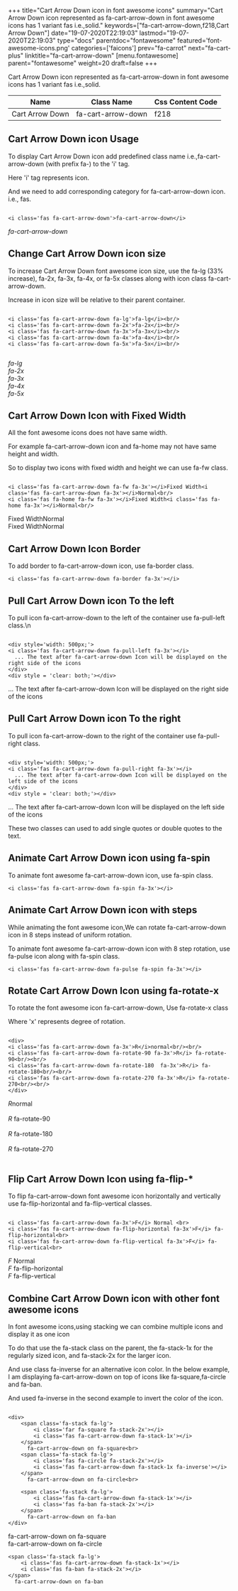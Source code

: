 +++
title="Cart Arrow Down icon in font awesome icons"
summary="Cart Arrow Down icon represented as fa-cart-arrow-down in font awesome icons has 1 variant fas i.e.,solid."
keywords=["fa-cart-arrow-down,f218,Cart Arrow Down"]
date="19-07-2020T22:19:03"
lastmod="19-07-2020T22:19:03"
type="docs"
parentdoc="fontawesome"
featured='font-awesome-icons.png'
categories=['faicons']
prev="fa-carrot"
next="fa-cart-plus"
linktitle="fa-cart-arrow-down"
[menu.fontawesome]
parent="fontawesome"
weight=20
draft=false
+++


Cart Arrow Down icon represented as fa-cart-arrow-down in font awesome icons has 1 variant fas i.e.,solid.

<div class='table-responsive'><table class='table'><thead><tr><th>Name</th><th>Class Name</th><th>Css Content Code</th></tr></thead><tbody><tr><td>Cart Arrow Down</td><td>fa-cart-arrow-down</td><td>f218</td></tr></tbody></table></div>



## Cart Arrow Down icon Usage

To display Cart Arrow Down icon add predefined class name i.e.,fa-cart-arrow-down (with prefix fa-) to the 'i' tag.

Here 'i' tag represents icon.

And we need to add corresponding category for fa-cart-arrow-down icon. i.e., fas.


```

<i class='fas fa-cart-arrow-down'>fa-cart-arrow-down</i>
```

<i class='fas fa-cart-arrow-down'>fa-cart-arrow-down</i>




## Change Cart Arrow Down icon size
To increase Cart Arrow Down font awesome icon size, use the fa-lg (33% increase), fa-2x, fa-3x, fa-4x, or fa-5x classes along with icon class fa-cart-arrow-down.

Increase in icon size will be relative to their parent container. 

```

<i class='fas fa-cart-arrow-down fa-lg'>fa-lg</i><br/>
<i class='fas fa-cart-arrow-down fa-2x'>fa-2x</i><br/>
<i class='fas fa-cart-arrow-down fa-3x'>fa-3x</i><br/>
<i class='fas fa-cart-arrow-down fa-4x'>fa-4x</i><br/>
<i class='fas fa-cart-arrow-down fa-5x'>fa-5x</i><br/>
            
```

<i class='fas fa-cart-arrow-down fa-lg'>fa-lg</i><br/>
<i class='fas fa-cart-arrow-down fa-2x'>fa-2x</i><br/>
<i class='fas fa-cart-arrow-down fa-3x'>fa-3x</i><br/>
<i class='fas fa-cart-arrow-down fa-4x'>fa-4x</i><br/>
<i class='fas fa-cart-arrow-down fa-5x'>fa-5x</i><br/>
            



## Cart Arrow Down Icon with Fixed Width 

All the font awesome icons does not have same width.

For example fa-cart-arrow-down icon and fa-home may not have same height and width.

So to display two icons with fixed width and height we can use fa-fw class.


```

<i class='fas fa-cart-arrow-down fa-fw fa-3x'></i>Fixed Width<i class='fas fa-cart-arrow-down fa-3x'></i>Normal<br/>
<i class='fas fa-home fa-fw fa-3x'></i>Fixed Width<i class='fas fa-home fa-3x'></i>Normal<br/>
```

<i class='fas fa-cart-arrow-down fa-fw fa-3x'></i>Fixed Width<i class='fas fa-cart-arrow-down fa-3x'></i>Normal<br/>
<i class='fas fa-home fa-fw fa-3x'></i>Fixed Width<i class='fas fa-home fa-3x'></i>Normal<br/>



## Cart Arrow Down Icon Border 

To add border to fa-cart-arrow-down icon, use fa-border class.


```
<i class='fas fa-cart-arrow-down fa-border fa-3x'></i>

```
<i class='fas fa-cart-arrow-down fa-border fa-3x'></i>





## Pull Cart Arrow Down icon To the left

To pull icon fa-cart-arrow-down to the left of the container use fa-pull-left class.\n

```

<div style='width: 500px;'>
<i class='fas fa-cart-arrow-down fa-pull-left fa-3x'></i>
  ... The text after fa-cart-arrow-down Icon will be displayed on the right side of the icons
</div>
<div style = 'clear: both;'></div>
```

<div style='width: 500px;'>
<i class='fas fa-cart-arrow-down fa-pull-left fa-3x'></i>
  ... The text after fa-cart-arrow-down Icon will be displayed on the right side of the icons
</div>
<div style = 'clear: both;'></div>




## Pull Cart Arrow Down icon To the right
To pull icon fa-cart-arrow-down to the right of the container use fa-pull-right class.

```

<div style='width: 500px;'>
<i class='fas fa-cart-arrow-down fa-pull-right fa-3x'></i>
  ... The text after fa-cart-arrow-down Icon will be displayed on the left side of the icons
</div>
<div style = 'clear: both;'></div>
```

<div style='width: 500px;'>
<i class='fas fa-cart-arrow-down fa-pull-right fa-3x'></i>
  ... The text after fa-cart-arrow-down Icon will be displayed on the left side of the icons
</div>
<div style = 'clear: both;'></div>

These two classes can used to add single quotes or double quotes to the text.


## Animate Cart Arrow Down icon using fa-spin
To animate font awesome fa-cart-arrow-down icon, use fa-spin class.

```
<i class='fas fa-cart-arrow-down fa-spin fa-3x'></i>
```
<i class='fas fa-cart-arrow-down fa-spin fa-3x'></i>




## Animate Cart Arrow Down icon with steps
While animating the font awesome icon,We can rotate fa-cart-arrow-down icon in 8 steps instead of uniform rotation.

To animate font awesome fa-cart-arrow-down icon with 8 step rotation, use fa-pulse icon along with fa-spin class.


```
<i class='fas fa-cart-arrow-down fa-pulse fa-spin fa-3x'></i>

```
<i class='fas fa-cart-arrow-down fa-pulse fa-spin fa-3x'></i>





## Rotate Cart Arrow Down Icon using fa-rotate-x
To rotate the font awesome icon fa-cart-arrow-down, Use fa-rotate-x class

Where 'x' represents degree of rotation.


```

<div>
<i class='fas fa-cart-arrow-down fa-3x'>R</i>normal<br/><br/>
<i class='fas fa-cart-arrow-down fa-rotate-90 fa-3x'>R</i> fa-rotate-90<br/><br/> 
<i class='fas fa-cart-arrow-down fa-rotate-180  fa-3x'>R</i> fa-rotate-180<br/><br/> 
<i class='fas fa-cart-arrow-down fa-rotate-270 fa-3x'>R</i> fa-rotate-270<br/><br/>
</div>
```

<div>
<i class='fas fa-cart-arrow-down fa-3x'>R</i>normal<br/><br/>
<i class='fas fa-cart-arrow-down fa-rotate-90 fa-3x'>R</i> fa-rotate-90<br/><br/> 
<i class='fas fa-cart-arrow-down fa-rotate-180  fa-3x'>R</i> fa-rotate-180<br/><br/> 
<i class='fas fa-cart-arrow-down fa-rotate-270 fa-3x'>R</i> fa-rotate-270<br/><br/>
</div>




## Flip Cart Arrow Down Icon using fa-flip-*
To flip fa-cart-arrow-down font awesome icon horizontally and vertically use fa-flip-horizontal and fa-flip-vertical classes. 

```

<i class='fas fa-cart-arrow-down fa-3x'>F</i> Normal <br>
<i class='fas fa-cart-arrow-down fa-flip-horizontal fa-3x'>F</i> fa-flip-horizontal<br>
<i class='fas fa-cart-arrow-down fa-flip-vertical fa-3x'>F</i> fa-flip-vertical<br>
```

<i class='fas fa-cart-arrow-down fa-3x'>F</i> Normal <br>
<i class='fas fa-cart-arrow-down fa-flip-horizontal fa-3x'>F</i> fa-flip-horizontal<br>
<i class='fas fa-cart-arrow-down fa-flip-vertical fa-3x'>F</i> fa-flip-vertical<br>




## Combine Cart Arrow Down icon with other font awesome icons
In font awesome icons,using stacking we can combine multiple icons and display it as one icon 

To do that use the fa-stack class on the parent, the fa-stack-1x for the regularly sized icon, and fa-stack-2x for the larger icon.

And use class fa-inverse for an alternative icon color. 
In the below example, I am displaying fa-cart-arrow-down on top of icons like fa-square,fa-circle and fa-ban.

And used fa-inverse in the second example to invert the color of the icon.

```

<div>
    <span class='fa-stack fa-lg'>
        <i class='far fa-square fa-stack-2x'></i>
        <i class='fas fa-cart-arrow-down fa-stack-1x'></i>
    </span>
      fa-cart-arrow-down on fa-square<br>
    <span class='fa-stack fa-lg'>
        <i class='fas fa-circle fa-stack-2x'></i>
        <i class='fas fa-cart-arrow-down fa-stack-1x fa-inverse'></i>
    </span>
      fa-cart-arrow-down on fa-circle<br>

    <span class='fa-stack fa-lg'>
        <i class='fas fa-cart-arrow-down fa-stack-1x'></i>
        <i class='fas fa-ban fa-stack-2x'></i>
    </span>
      fa-cart-arrow-down on fa-ban
</div>
```

<div>
    <span class='fa-stack fa-lg'>
        <i class='far fa-square fa-stack-2x'></i>
        <i class='fas fa-cart-arrow-down fa-stack-1x'></i>
    </span>
      fa-cart-arrow-down on fa-square<br>
    <span class='fa-stack fa-lg'>
        <i class='fas fa-circle fa-stack-2x'></i>
        <i class='fas fa-cart-arrow-down fa-stack-1x fa-inverse'></i>
    </span>
      fa-cart-arrow-down on fa-circle<br>

    <span class='fa-stack fa-lg'>
        <i class='fas fa-cart-arrow-down fa-stack-1x'></i>
        <i class='fas fa-ban fa-stack-2x'></i>
    </span>
      fa-cart-arrow-down on fa-ban
</div>






